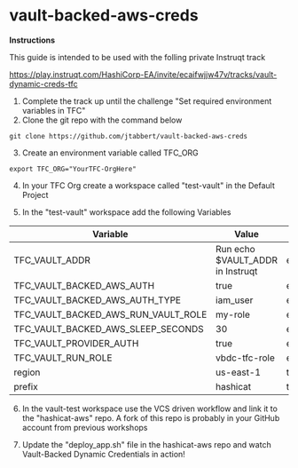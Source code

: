 # vault-backed-aws-creds

**Instructions**

This guide is intended to be used with the folling private Instruqt track

https://play.instruqt.com/HashiCorp-EA/invite/ecaifwjjw47v/tracks/vault-dynamic-creds-tfc

1. Complete the track up until the challenge "Set required environment variables in TFC"
2. Clone the git repo with the command below
```
git clone https://github.com/jtabbert/vault-backed-aws-creds
```
3. Create an environment variable called TFC_ORG
```
export TFC_ORG="YourTFC-OrgHere"
```
4. In your TFC Org create a workspace called "test-vault" in the Default Project

5. In the "test-vault" workspace add the following Variables

| Variable  | Value  | Type  |
|---|---|---|
| TFC_VAULT_ADDR  | Run echo $VAULT_ADDR in Instruqt  | env  |
| TFC_VAULT_BACKED_AWS_AUTH  | true  | env  |
| TFC_VAULT_BACKED_AWS_AUTH_TYPE | iam_user  |  env |
| TFC_VAULT_BACKED_AWS_RUN_VAULT_ROLE  | my-role  | env  |
| TFC_VAULT_BACKED_AWS_SLEEP_SECONDS  | 30  | env  |
| TFC_VAULT_PROVIDER_AUTH  | true  | env  |
| TFC_VAULT_RUN_ROLE  | vbdc-tfc-role  | env  |
| region  | us-east-1  | terraform  |
| prefix  | hashicat  | terraform  |

6. In the vault-test workspace use the VCS driven workflow and link it to the "hashicat-aws" repo.  A fork of this repo is probably in your GitHub account from previous workshops

7. Update the "deploy_app.sh" file in the hashicat-aws repo and watch Vault-Backed Dynamic Credentials in action!
